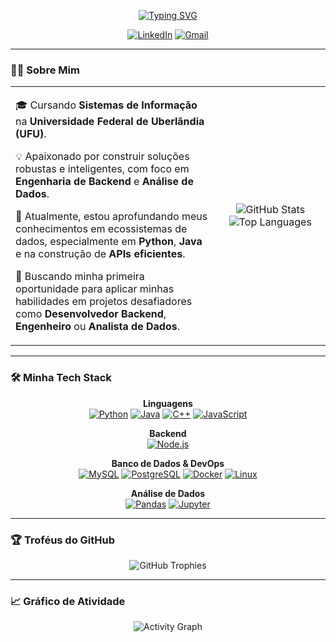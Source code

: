 <p align="center">
  <a href="https://git.io/typing-svg">
    <img src="https://readme-typing-svg.herokuapp.com?font=Fira+Code&size=30&pause=1000&color=00BFFF&center=true&vCenter=true&width=500&lines=%F0%9F%91%8B+Ol%C3%A1%2C+eu+sou+o+C%C3%A9sar!;Estudante+de+Sistemas+de+Informa%C3%A7%C3%A3o;Desenvolvedor+Backend;Entusiasta+de+Dados" alt="Typing SVG">
  </a>
</p>

<p align="center">
  <a href="https://www.linkedin.com/in/juniocesar/" target="_blank"><img src="https://img.shields.io/badge/LinkedIn-0077B5?style=for-the-badge&logo=linkedin&logoColor=white" alt="LinkedIn"></a>
  <a href="mailto:juniocesar.php@gmail.com"><img src="https://img.shields.io/badge/Gmail-D14836?style=for-the-badge&logo=gmail&logoColor=white" alt="Gmail"></a>
</p>

---

### 👨‍💻 Sobre Mim

<table align="center">
  <tr>
    <td valign="top" width="65%">
      <p>
        🎓 Cursando <strong>Sistemas de Informação</strong> na <strong>Universidade Federal de Uberlândia (UFU)</strong>.
      </p>
      <p>
        💡 Apaixonado por construir soluções robustas e inteligentes, com foco em <strong>Engenharia de Backend</strong> e <strong>Análise de Dados</strong>.
      </p>
      <p>
        🌱 Atualmente, estou aprofundando meus conhecimentos em ecossistemas de dados, especialmente em <strong>Python</strong>, <strong>Java</strong> e na construção de <strong>APIs eficientes</strong>.
      </p>
      <p>
        🎯 Buscando minha primeira oportunidade para aplicar minhas habilidades em projetos desafiadores como <strong>Desenvolvedor Backend</strong>, <strong>Engenheiro</strong> ou <strong>Analista de Dados</strong>.
      </p>
    </td>
    <td width="35%" align="center">
      <img src="https://github-readme-stats.vercel.app/api?username=ollcesar&show_icons=true&theme=tokyonight&include_all_commits=true&count_private=true&hide_border=true&border_radius=10" alt="GitHub Stats">
      <img src="https://github-readme-stats.vercel.app/api/top-langs/?username=ollcesar&layout=compact&langs_count=7&theme=tokyonight&hide_border=true&border_radius=10" alt="Top Languages">
    </td>
  </tr>
</table>

---

### 🛠️ Minha Tech Stack

<p align="center">
  <strong>Linguagens</strong><br>
  <a href="#"><img src="https://img.shields.io/badge/Python-3776AB?style=for-the-badge&logo=python&logoColor=white" alt="Python"></a>
  <a href="#"><img src="https://img.shields.io/badge/Java-ED8B00?style=for-the-badge&logo=openjdk&logoColor=white" alt="Java"></a>
  <a href="#"><img src="https://img.shields.io/badge/C%2B%2B-00599C?style=for-the-badge&logo=c%2B%2B&logoColor=white" alt="C++"></a>
  <a href="#"><img src="https://img.shields.io/badge/JavaScript-F7DF1E?style=for-the-badge&logo=javascript&logoColor=black" alt="JavaScript"></a>
</p>
<p align="center">
  <strong>Backend</strong><br>
  <a href="#"><img src="https://img.shields.io/badge/Node.js-339933?style=for-the-badge&logo=nodedotjs&logoColor=white" alt="Node.js"></a>
</p>
<p align="center">
  <strong>Banco de Dados & DevOps</strong><br>
  <a href="#"><img src="https://img.shields.io/badge/MySQL-4479A1?style=for-the-badge&logo=mysql&logoColor=white" alt="MySQL"></a>
  <a href="#"><img src="https://img.shields.io/badge/PostgreSQL-4169E1?style=for-the-badge&logo=postgresql&logoColor=white" alt="PostgreSQL"></a>
  <a href="#"><img src="https://img.shields.io/badge/Docker-2496ED?style=for-the-badge&logo=docker&logoColor=white" alt="Docker"></a>
  <a href="#"><img src="https://img.shields.io/badge/Linux-FCC624?style=for-the-badge&logo=linux&logoColor=black" alt="Linux"></a>
</p>
<p align="center">
  <strong>Análise de Dados</strong><br>
  <a href="#"><img src="https://img.shields.io/badge/Pandas-150458?style=for-the-badge&logo=pandas&logoColor=white" alt="Pandas"></a>
  <a href="#"><img src="https://img.shields.io/badge/Jupyter-F37626?style=for-the-badge&logo=jupyter&logoColor=white" alt="Jupyter"></a>
</p>

---

### 🏆 Troféus do GitHub

<p align="center">
  <img src="https://github-profile-trophy.vercel.app/?username=ollcesar&theme=tokyonight&row=2&column=4&margin-w=15&margin-h=15" alt="GitHub Trophies">
</p>

---

### 📈 Gráfico de Atividade

<p align="center">
  <img src="https://github-readme-activity-graph.vercel.app/graph?username=ollcesar&theme=tokyo-night&hide_border=true&area=true" alt="Activity Graph">
</p>
